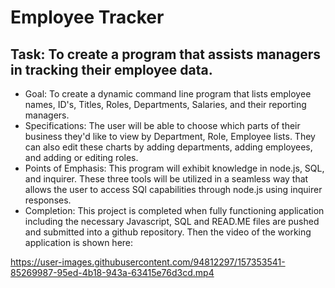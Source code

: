# Employee Tracker

## Task: To create a program that assists managers in tracking their employee data.
* Goal: To create a dynamic command line program that lists employee names, ID's, Titles, Roles, Departments, Salaries, and their reporting managers.
* Specifications: The user will be able to choose which parts of their business they'd like to view by Department, Role, Employee lists. They can also edit these charts by adding departments, adding employees, and adding or editing roles.
* Points of Emphasis: This program will exhibit knowledge in node.js, SQL, and inquirer. These three tools will be utilized in a seamless way that allows the user to access SQl capabilities through node.js using inquirer responses.
* Completion: This project is completed when fully functioning application including the necessary Javascript, SQL and READ.ME files are pushed and submitted into a github repository. Then the video of the working application is shown here: 

https://user-images.githubusercontent.com/94812297/157353541-85269987-95ed-4b18-943a-63415e76d3cd.mp4

